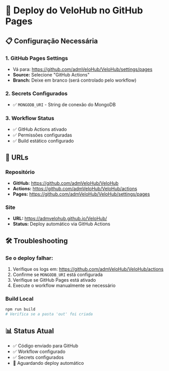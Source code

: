 # 🚀 Deploy do VeloHub no GitHub Pages

## 📋 Configuração Necessária

### 1. GitHub Pages Settings
- Vá para: https://github.com/admVeloHub/VeloHub/settings/pages
- **Source:** Selecione "GitHub Actions"
- **Branch:** Deixe em branco (será controlado pelo workflow)

### 2. Secrets Configurados
- ✅ `MONGODB_URI` - String de conexão do MongoDB

### 3. Workflow Status
- ✅ GitHub Actions ativado
- ✅ Permissões configuradas
- ✅ Build estático configurado

## 🔗 URLs

### Repositório
- **GitHub:** https://github.com/admVeloHub/VeloHub
- **Actions:** https://github.com/admVeloHub/VeloHub/actions
- **Pages:** https://github.com/admVeloHub/VeloHub/settings/pages

### Site
- **URL:** https://admvelohub.github.io/VeloHub/
- **Status:** Deploy automático via GitHub Actions

## 🛠️ Troubleshooting

### Se o deploy falhar:
1. Verifique os logs em: https://github.com/admVeloHub/VeloHub/actions
2. Confirme se `MONGODB_URI` está configurada
3. Verifique se GitHub Pages está ativado
4. Execute o workflow manualmente se necessário

### Build Local
```bash
npm run build
# Verifica se a pasta 'out' foi criada
```

## 📊 Status Atual
- ✅ Código enviado para GitHub
- ✅ Workflow configurado
- ✅ Secrets configurados
- 🔄 Aguardando deploy automático
